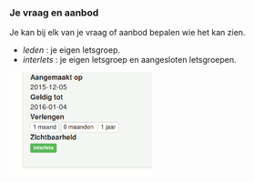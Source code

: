 ### Je vraag en aanbod

Je kan bij elk van je vraag of aanbod bepalen wie het kan zien.

  * _leden_ : je eigen letsgroep.
  * _interlets_ : je eigen letsgroep en aangesloten letsgroepen.

<img src="img/message_access.png" width="250">
